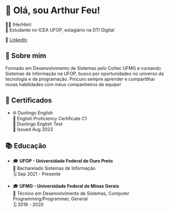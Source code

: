 # 👋 Olá, sou Arthur Feu! 

👨‍💻 (He/Him)\
🏫 Estudante no ICEA UFOP, estagiário na DTI Digital

🔗 [LinkedIn](https://www.linkedin.com/in/arthur-feu-89464a1b7/)


## 🌟 Sobre mim
Formado em Desenvolvimento de Sistemas pelo Coltec UFMG e cursando Sistemas de Informação na UFOP, busco por oportunidades no universo da tecnologia e da programação. Procuro sempre aprender e compartilhar novas habilidades com meus companheiros de equipe!

## 📜 Certificados
- 🌐 Duolingo English\
  📄 English Proficiency Certificate C1\
  📝 Duolingo English Test\
  📅 Issued Aug 2023

## 📚 Educação
- 🎓 **UFOP - Universidade Federal de Ouro Preto**\
  📖 Bacharelado Sistemas de Informação\
  🗓️ Sep 2021 - Presente

- 🎓 **UFMG - Universidade Federal de Minas Gerais**\
  📖 Técnico em Desenvolvimento de Sistemas, Computer Programming/Programmer, General\
  🗓️ 2018 - 2020
